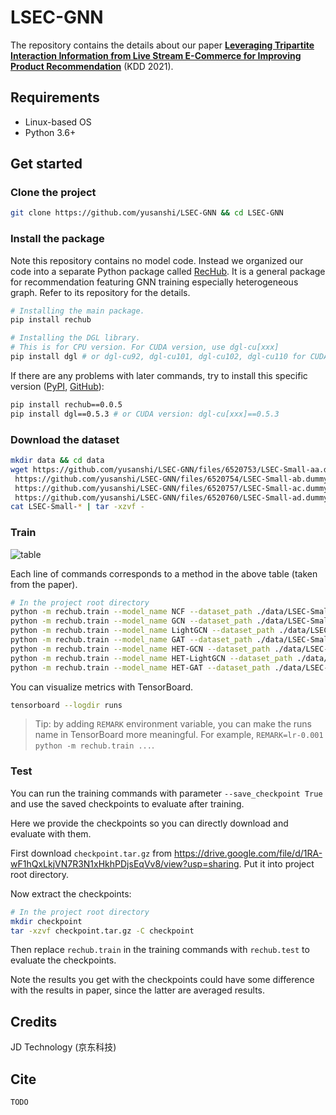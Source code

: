 # LSEC-GNN

The repository contains the details about our paper **[Leveraging Tripartite Interaction Information from Live Stream E-Commerce for Improving Product Recommendation](https://arxiv.org/abs/2106.03415)** (KDD 2021).

## Requirements

- Linux-based OS
- Python 3.6+

## Get started

### Clone the project

```bash
git clone https://github.com/yusanshi/LSEC-GNN && cd LSEC-GNN
```

### Install the package

Note this repository contains no model code. Instead we organized our code into a separate Python package called [RecHub](https://github.com/yusanshi/RecHub/). It is a general package for recommendation featuring GNN training especially heterogeneous graph. Refer to its repository for the details.

```bash
# Installing the main package.
pip install rechub

# Installing the DGL library.
# This is for CPU version. For CUDA version, use dgl-cu[xxx]
pip install dgl # or dgl-cu92, dgl-cu101, dgl-cu102, dgl-cu110 for CUDA 9.2, 10.1, 10.2, 11.0, respectively.
```

If there are any problems with later commands, try to install this specific version ([PyPI](https://pypi.org/project/rechub/0.0.5/), [GitHub](https://github.com/yusanshi/RecHub/releases/tag/v0.0.5)):

```bash
pip install rechub==0.0.5
pip install dgl==0.5.3 # or CUDA version: dgl-cu[xxx]==0.5.3
```

### Download the dataset

```bash
mkdir data && cd data
wget https://github.com/yusanshi/LSEC-GNN/files/6520753/LSEC-Small-aa.dummy.gz \
 https://github.com/yusanshi/LSEC-GNN/files/6520754/LSEC-Small-ab.dummy.gz \
 https://github.com/yusanshi/LSEC-GNN/files/6520757/LSEC-Small-ac.dummy.gz \
 https://github.com/yusanshi/LSEC-GNN/files/6520760/LSEC-Small-ad.dummy.gz
cat LSEC-Small-* | tar -xzvf -
```

### Train

![table](https://user-images.githubusercontent.com/36265606/119290511-33271580-bc7f-11eb-84bc-e485fd4ab93b.png)

Each line of commands corresponds to a method in the above table (taken from the paper).

```bash
# In the project root directory
python -m rechub.train --model_name NCF --dataset_path ./data/LSEC-Small --metadata_path ./metadata/LSEC.json --edge_choice 0 --training_task_choice 0 --evaluation_task_choice 0
python -m rechub.train --model_name GCN --dataset_path ./data/LSEC-Small --metadata_path ./metadata/LSEC.json --edge_choice 0 --training_task_choice 0 --evaluation_task_choice 0
python -m rechub.train --model_name LightGCN --dataset_path ./data/LSEC-Small --metadata_path ./metadata/LSEC.json --edge_choice 0 --training_task_choice 0 --evaluation_task_choice 0
python -m rechub.train --model_name GAT --dataset_path ./data/LSEC-Small --metadata_path ./metadata/LSEC.json --edge_choice 0 --training_task_choice 0 --evaluation_task_choice 0
python -m rechub.train --model_name HET-GCN --dataset_path ./data/LSEC-Small --metadata_path ./metadata/LSEC.json --edge_choice 0 1 2 --training_task_choice 0 1 --evaluation_task_choice 0
python -m rechub.train --model_name HET-LightGCN --dataset_path ./data/LSEC-Small --metadata_path ./metadata/LSEC.json --edge_choice 0 1 2 --training_task_choice 0 1 --evaluation_task_choice 0
python -m rechub.train --model_name HET-GAT --dataset_path ./data/LSEC-Small --metadata_path ./metadata/LSEC.json --edge_choice 0 1 2 --training_task_choice 0 1 --evaluation_task_choice 0
```

You can visualize metrics with TensorBoard.

```bash
tensorboard --logdir runs
```

> Tip: by adding `REMARK` environment variable, you can make the runs name in TensorBoard more meaningful. For example, `REMARK=lr-0.001 python -m rechub.train ...`.

### Test

You can run the training commands with parameter `--save_checkpoint True` and use the saved checkpoints to evaluate after training.

Here we provide the checkpoints so you can directly download and evaluate with them.

First download `checkpoint.tar.gz` from <https://drive.google.com/file/d/1RA-wF1hQxLkjVN7R3N1xHkhPDjsEqVv8/view?usp=sharing>. Put it into project root directory.

Now extract the checkpoints:

```bash
# In the project root directory
mkdir checkpoint
tar -xzvf checkpoint.tar.gz -C checkpoint
```

Then replace `rechub.train` in the training commands with `rechub.test` to evaluate the checkpoints.

Note the results you get with the checkpoints could have some difference with the results in paper, since the latter are averaged results.

## Credits

JD Technology (京东科技)

## Cite

```tex
TODO
```
